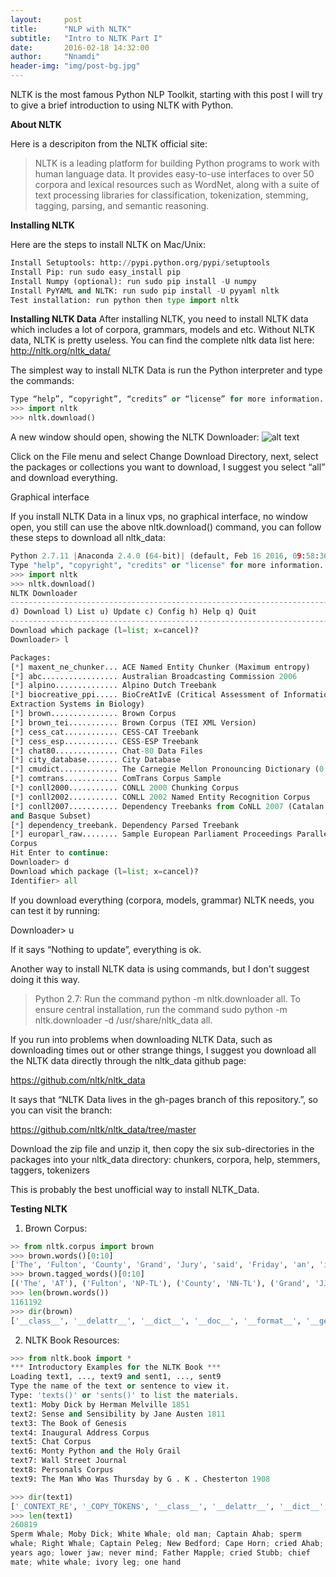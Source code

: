 ```yaml
---
layout:     post
title:      "NLP with NLTK"
subtitle:   "Intro to NLTK Part I"
date:       2016-02-18 14:32:00
author:     "Nnamdi"
header-img: "img/post-bg.jpg"
---
```


NLTK is the most famous Python NLP Toolkit, starting with this post I will try to give a brief introduction to using NLTK with Python.

**About NLTK**

Here is a descripiton from the NLTK official site:
>NLTK is a leading platform for building Python programs to work with human language data. It provides easy-to-use interfaces to over 50 corpora and lexical resources such as WordNet, along with a suite of text processing libraries for classification, tokenization, stemming, tagging, parsing, and semantic reasoning.

**Installing NLTK**

Here are the steps to install NLTK on Mac/Unix:

```python
Install Setuptools: http://pypi.python.org/pypi/setuptools
Install Pip: run sudo easy_install pip
Install Numpy (optional): run sudo pip install -U numpy
Install PyYAML and NLTK: run sudo pip install -U pyyaml nltk
Test installation: run python then type import nltk
```

**Installing NLTK Data**
After installing NLTK, you need to install NLTK data which includes a lot of corpora, grammars, models and etc. Without NLTK data, NLTK is pretty useless. You can find the complete nltk data list here: http://nltk.org/nltk_data/

The simplest way to install NLTK Data is run the Python interpreter and type the commands:

```python
Type “help”, “copyright”, “credits” or “license” for more information.
>>> import nltk
>>> nltk.download()
```

A new window should open, showing the NLTK Downloader:
![alt text](http://textminingonline.com/wp-content/uploads/2014/01/nltk_downloader_on_mac.png "NLTK Downloader")

Click on the File menu and select Change Download Directory, next, select the packages or collections you want to download, I suggest you select “all” and download everything.

Graphical interface

If you install NLTK Data in a linux vps, no graphical interface, no window open, you still can use the above nltk.download() command, you can follow these steps to download all nltk_data:

```python
Python 2.7.11 |Anaconda 2.4.0 (64-bit)| (default, Feb 16 2016, 09:58:36)
Type "help", "copyright", "credits" or "license" for more information.
>>> import nltk
>>> nltk.download()
NLTK Downloader
---------------------------------------------------------------------------
d) Download l) List u) Update c) Config h) Help q) Quit
---------------------------------------------------------------------------
Download which package (l=list; x=cancel)?
Downloader> l

Packages:
[*] maxent_ne_chunker... ACE Named Entity Chunker (Maximum entropy)
[*] abc................. Australian Broadcasting Commission 2006
[*] alpino.............. Alpino Dutch Treebank
[*] biocreative_ppi..... BioCreAtIvE (Critical Assessment of Information
Extraction Systems in Biology)
[*] brown............... Brown Corpus
[*] brown_tei........... Brown Corpus (TEI XML Version)
[*] cess_cat............ CESS-CAT Treebank
[*] cess_esp............ CESS-ESP Treebank
[*] chat80.............. Chat-80 Data Files
[*] city_database....... City Database
[*] cmudict............. The Carnegie Mellon Pronouncing Dictionary (0.6)
[*] comtrans............ ComTrans Corpus Sample
[*] conll2000........... CONLL 2000 Chunking Corpus
[*] conll2002........... CONLL 2002 Named Entity Recognition Corpus
[*] conll2007........... Dependency Treebanks from CoNLL 2007 (Catalan
and Basque Subset)
[*] dependency_treebank. Dependency Parsed Treebank
[*] europarl_raw........ Sample European Parliament Proceedings Parallel
Corpus
Hit Enter to continue:
Downloader> d
Download which package (l=list; x=cancel)?
Identifier> all
```

If you download everything (corpora, models, grammar) NLTK needs, you can test it by running:

Downloader> u

If it says “Nothing to update”, everything is ok.

Another way to install NLTK data is using commands, but I don't suggest doing it this way.

>Python 2.7: Run the command python -m nltk.downloader all. To ensure central installation, run the command sudo python -m nltk.downloader -d /usr/share/nltk_data all.

If you run into problems when downloading NLTK Data, such as downloading times out or other strange things, I suggest you download all the NLTK data directly through the nltk_data github page:

<https://github.com/nltk/nltk_data>

It says that “NLTK Data lives in the gh-pages branch of this repository.”, so you can visit the branch:

<https://github.com/nltk/nltk_data/tree/master>

Download the zip file and unzip it, then copy the six sub-directories in the packages into your nltk_data directory: chunkers, corpora, help, stemmers, taggers, tokenizers

This is probably the best unofficial way to install NLTK_Data.

**Testing NLTK**

1) Brown Corpus:

```python
>> from nltk.corpus import brown
>>> brown.words()[0:10]
['The', 'Fulton', 'County', 'Grand', 'Jury', 'said', 'Friday', 'an', 'investigation', 'of']
>>> brown.tagged_words()[0:10]
[('The', 'AT'), ('Fulton', 'NP-TL'), ('County', 'NN-TL'), ('Grand', 'JJ-TL'), ('Jury', 'NN-TL'), ('said', 'VBD'), ('Friday', 'NR'), ('an', 'AT'), ('investigation', 'NN'), ('of', 'IN')]
>>> len(brown.words())
1161192
>>> dir(brown)
['__class__', '__delattr__', '__dict__', '__doc__', '__format__', '__getattribute__', '__hash__', '__init__', '__module__', '__new__', '__reduce__', '__reduce_ex__', '__repr__', '__setattr__', '__sizeof__', '__str__', '__subclasshook__', '__weakref__', '_add', '_c2f', '_delimiter', '_encoding', '_f2c', '_file', '_fileids', '_get_root', '_init', '_map', '_para_block_reader', '_pattern', '_resolve', '_root', '_sent_tokenizer', '_sep', '_tag_mapping_function', '_word_tokenizer', 'abspath', 'abspaths', 'categories', 'encoding', 'fileids', 'open', 'paras', 'raw', 'readme', 'root', 'sents', 'tagged_paras', 'tagged_sents', 'tagged_words', 'words']
```

2) NLTK Book Resources:

```python
>>> from nltk.book import *
*** Introductory Examples for the NLTK Book ***
Loading text1, ..., text9 and sent1, ..., sent9
Type the name of the text or sentence to view it.
Type: 'texts()' or 'sents()' to list the materials.
text1: Moby Dick by Herman Melville 1851
text2: Sense and Sensibility by Jane Austen 1811
text3: The Book of Genesis
text4: Inaugural Address Corpus
text5: Chat Corpus
text6: Monty Python and the Holy Grail
text7: Wall Street Journal
text8: Personals Corpus
text9: The Man Who Was Thursday by G . K . Chesterton 1908

>>> dir(text1)
['_CONTEXT_RE', '_COPY_TOKENS', '__class__', '__delattr__', '__dict__', '__doc__', '__format__', '__getattribute__', '__getitem__', '__hash__', '__init__', '__len__', '__module__', '__new__', '__reduce__', '__reduce_ex__', '__repr__', '__setattr__', '__sizeof__', '__str__', '__subclasshook__', '__weakref__', '_collocations', '_context', '_num', '_vocab', '_window_size', 'collocations', 'common_contexts', 'concordance', 'count', 'dispersion_plot', 'findall', 'generate', 'index', 'name', 'plot', 'readability', 'similar', 'tokens', 'vocab']
>>> len(text1)
260819
Sperm Whale; Moby Dick; White Whale; old man; Captain Ahab; sperm
whale; Right Whale; Captain Peleg; New Bedford; Cape Horn; cried Ahab;
years ago; lower jaw; never mind; Father Mapple; cried Stubb; chief
mate; white whale; ivory leg; one hand
```
